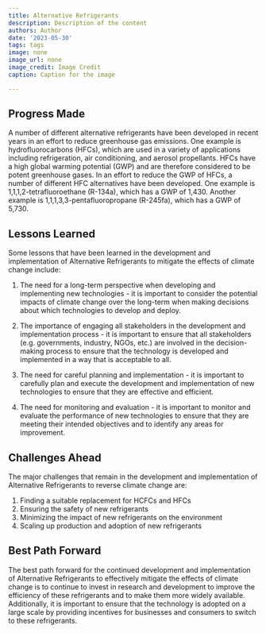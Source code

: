```yaml
---
title: Alternative Refrigerants
description: Description of the content
authors: Author
date: '2023-05-30'
tags: tags
image: none
image_url: none
image_credit: Image Credit
caption: Caption for the image

---
```




## Progress Made

A number of different alternative refrigerants have been developed in recent years in an effort to reduce greenhouse gas emissions. One example is hydrofluorocarbons (HFCs), which are used in a variety of applications including refrigeration, air conditioning, and aerosol propellants. HFCs have a high global warming potential (GWP) and are therefore considered to be potent greenhouse gases. In an effort to reduce the GWP of HFCs, a number of different HFC alternatives have been developed. One example is 1,1,1,2-tetrafluoroethane (R-134a), which has a GWP of 1,430. Another example is 1,1,1,3,3-pentafluoropropane (R-245fa), which has a GWP of 5,730.

## Lessons Learned

Some lessons that have been learned in the development and implementation of Alternative Refrigerants to mitigate the effects of climate change include:

1. The need for a long-term perspective when developing and implementing new technologies - it is important to consider the potential impacts of climate change over the long-term when making decisions about which technologies to develop and deploy.

2. The importance of engaging all stakeholders in the development and implementation process - it is important to ensure that all stakeholders (e.g. governments, industry, NGOs, etc.) are involved in the decision-making process to ensure that the technology is developed and implemented in a way that is acceptable to all.

3. The need for careful planning and implementation - it is important to carefully plan and execute the development and implementation of new technologies to ensure that they are effective and efficient.

4. The need for monitoring and evaluation - it is important to monitor and evaluate the performance of new technologies to ensure that they are meeting their intended objectives and to identify any areas for improvement.

## Challenges Ahead

The major challenges that remain in the development and implementation of Alternative Refrigerants to reverse climate change are:

1. Finding a suitable replacement for HCFCs and HFCs
2. Ensuring the safety of new refrigerants
3. Minimizing the impact of new refrigerants on the environment
4. Scaling up production and adoption of new refrigerants

## Best Path Forward

The best path forward for the continued development and implementation of Alternative Refrigerants to effectively mitigate the effects of climate change is to continue to invest in research and development to improve the efficiency of these refrigerants and to make them more widely available. Additionally, it is important to ensure that the technology is adopted on a large scale by providing incentives for businesses and consumers to switch to these refrigerants.
